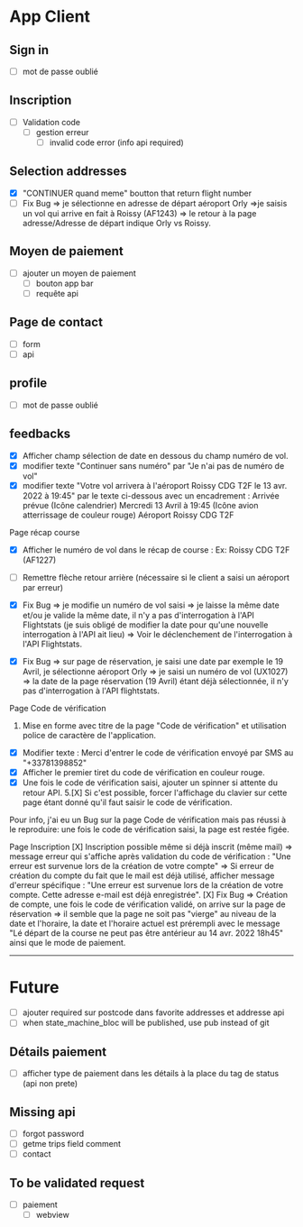 # App Client

## Sign in
* [ ] mot de passe oublié

## Inscription
* [ ] Validation code
    - [ ] gestion erreur
        - [ ] invalid code error (info api required)

## Selection addresses
* [X] "CONTINUER quand meme" boutton that return flight number
* [ ] Fix Bug => je sélectionne en adresse de départ aéroport Orly =>je saisis un vol qui arrive en fait à Roissy (AF1243) => le retour à la page adresse/Adresse de départ indique Orly vs Roissy.

## Moyen de paiement
* [ ] ajouter un moyen de paiement
    - [ ] bouton app bar
    - [ ] requête api

## Page de contact
* [ ] form
* [ ] api

## profile
* [ ] mot de passe oublié

## feedbacks
* [X] Afficher champ sélection de date en dessous du champ numéro de vol.
* [X] modifier texte "Continuer sans numéro" par "Je n'ai pas de numéro de vol"
* [X] modifier texte "Votre vol arrivera à l'aéroport Roissy CDG T2F le 13 avr. 2022 à 19:45" par le texte ci-dessous avec un encadrement :
Arrivée prévue 
(Icône calendrier) Mercredi 13 Avril à 19:45
(Icône avion atterrissage de couleur rouge) Aéroport Roissy CDG T2F

Page récap course
* [X] Afficher le numéro de vol dans le récap de course : Ex: Roissy CDG T2F (AF1227)


* [ ] Remettre flèche retour arrière (nécessaire si le client a saisi un aéroport par erreur)
* [X] Fix Bug => je modifie un numéro de vol saisi => je laisse la même date et/ou je valide la même date, il n'y a pas d'interrogation à l'API Flightstats (je suis obligé de modifier la date pour qu'une nouvelle interrogation à l'API ait lieu) => Voir le déclenchement de l'interrogation à l'API Flightstats.
* [X] Fix Bug => sur page de réservation, je saisi une date par exemple le 19 Avril, je sélectionne aéroport Orly => je saisi un numéro de vol (UX1027) => la date de la page réservation (19 Avril) étant déjà sélectionnée, il n'y pas d'interrogation à l'API flightstats.



Page Code de vérification
1. Mise en forme avec titre de la page "Code de vérification" et utilisation police de caractère de l'application.
* [X] Modifier texte : Merci d'entrer le code de vérification envoyé par SMS au "+33781398852"
* [X] Afficher le premier tiret du code de vérification en couleur rouge.
* [X] Une fois le code de vérification saisi, ajouter un spinner si attente du retour API.
5.[X] Si c'est possible, forcer l'affichage du clavier sur cette page étant donné qu'il faut saisir le code de vérification.

Pour info, j'ai eu un Bug sur la page Code de vérification mais pas réussi à le reproduire:
une fois le code de vérification saisi, la page est restée figée.


Page Inscription
[X] Inscription possible même si déjà inscrit (même mail) => message erreur qui s'affiche après validation du code de vérification : "Une erreur est survenue lors de la création de votre compte" => Si erreur de création du compte du fait que le mail est déjà utilisé, afficher message d'erreur spécifique : "Une erreur est survenue lors de la création de votre compte. Cette adresse e-mail est déjà enregistrée".
[X] Fix Bug => Création de compte, une fois le code de vérification validé, on arrive sur la page de réservation => il semble que la page ne soit pas "vierge" au niveau de la date et l'horaire, la date et l'horaire actuel est prérempli avec le message "Lé départ de la course ne peut pas être antérieur au 14 avr. 2022 18h45" ainsi que le mode de paiement.


----

# Future
- [ ] ajouter required sur postcode dans favorite addresses et addresse api
- [ ] when state_machine_bloc will be published, use pub instead of git

## Détails paiement
- [ ] afficher type de paiement dans les détails à la place du tag de status (api non prete)

## Missing api
- [ ] forgot password
- [ ] getme trips field comment
- [ ] contact

## To be validated request
- [ ] paiement
    - [ ] webview
